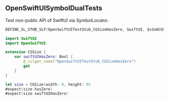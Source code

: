 ## OpenSwiftUISymbolDualTests

Test non-public API of SwiftUI via SymbolLocator.

```c
DEFINE_SL_STUB_SLF(OpenSwiftUITestStub_CGSizeHasZero, SwiftUI, $sSo6CGSizeV7SwiftUIE7hasZeroSbvg);
```

```swift
import SwiftUI
import OpenSwiftUI

extension CGSize {
    var swiftUIHasZero: Bool {
        @_silgen_name("OpenSwiftUITestStub_CGSizeHasZero")
        get
    }
}

let size = CGSize(width: 0, height: 0)
#expect(size.hasZero)
#expect(size.swiftUIHasZero)
```
